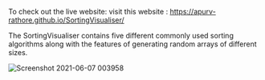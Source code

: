 To check out the live website: visit this website : https://apurv-rathore.github.io/SortingVisualiser/

The SortingVisualiser contains five different commonly used sorting algorithms along with the features of generating random arrays of different sizes.

![Screenshot 2021-06-07 003958](https://user-images.githubusercontent.com/61859686/120937089-197ad900-c729-11eb-856f-00dc41c56f49.png)
